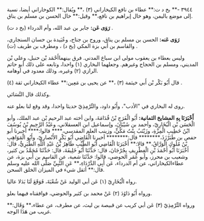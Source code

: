 ٣٩٤٤ -** بخ د ت:** عطاء بن نافع الكيخاراني (٣) ،** ويُقال:** الكوخاراني أيضا، نسبة إلى موضع باليمن، وهو خال إبراهيم بن نافع،** وقيل:** خال الحسن بن مسلم بن يناق.

**رَوَى عَن:** جابر بن عبد الله، وأم الدرداء (بخ د ت) .

**رَوَى عَنه:** الحسن بن مسلم بن يناق، وروح بن جناح، وعُبَيدة بن حسان السنجاري، والقاسم بن أَبي بزة المكي (بخ د) ، ومطرف بن طريف (ت) .

وليس بعطاء بن يعقوب مولى ابن سباع المدني. فرق بينهماأَحْمَد بْن حنبل، وعلي بْن المديني، ومسلم بن الحجاج وغيرهم. وجعلهما البخاري (١) واحدا، وتابعه على ذلك أبو حاتم الرازي (٢) وغيره، وذلك معدود في أوهامه.

قال أَبُو بَكْر بْن أَبي خيثمة (٣) ،** عن يحيى بن مَعِين:** عطاء الكيخاراني ثقة (٤) .

وكذلك قال النَّسَائي.

روى له البخاري في "الأدب"، وأَبُو داود، والتِّرْمِذِيّ حديثا واحدا، وقد وقع لنا بعلو عنه.

**أَخْبَرَنَا بِهِ المشايخ الثمانية:** أَبُو الْفَرَجِ بْنُ قُدَامَةَ، وابن أخته عبد الرحيم بْن عبد الملك، وأبو الْحَسَن بْن الْبُخَارِيّ، وأحمد بن شَيْبَانَ، وإسماعيل ابن العسقلاني، وعَبْدُ الرَّحِيمِ بْنُ يُوسُفَ ابْنُ خَطِيبِ الْمِزَّةِ، وزَيْنَبُ بِنْتُ مَكِّيٍّ، وزينب العلم المقدسي،**** قالوا:**** أخبرنا أبو حفص بن طَبَرْزَذَ،******** قال:******** أخبرنا الْقَاضِي أَبُو بَكْرٍ الأَنْصارِيّ، وأَبُو الْمَوَاهِبِ بْنُ مُلُوكٍ الْوَرَّاقُ،** قالا:** أَخْبَرَنَا الْقَاضِي أَبُو الطَّيِّبِ طَاهِرُ بْنُ عَبْدِ اللَّهِ الطَّبَرِيُّ، قال: أَخْبَرَنَا أَبُو أَحْمَدَ بْنِ الْغِطْرِيفِ بِجُرْجَانَ، قال: حَدَّثَنَا أَبُو خَلِيفَةَ، قال: حَدَّثَنَا مُحَمَّدُ بن كثير، وشعيب بن محرز، وأبو عُمَر الحوضي، قالوا: حَدَّثَنَا شعبة، عن القاسم بن أَبي بزة، عن عطاءالكيخاراني، عن أم الدرداء، عَن أَبِي الدَّرْدَاءِ،** عَنِ النَّبِيِّ صَلَّى الله عليه وسلم قال:** أثقل شيء في الميزان الخلق السحن.

رواه الْبُخَارِيّ (١) عَن أبي الوليد عَنْ شُعْبَةَ، فَوَقَعَ لَنَا بَدَلا عاليا.

ورواه أَبُو دَاوُدَ (٢) عَنْ محمد بن كثير والحوضي، فوافقناه فيهما بعلو.

ورواه التِّرْمِذِيّ (٣) عَن أبي كريب عن قبيصة بن ليث، عن مطرف، عن عطاء،** وَقَال:** غريب من هَذَا الوجه.